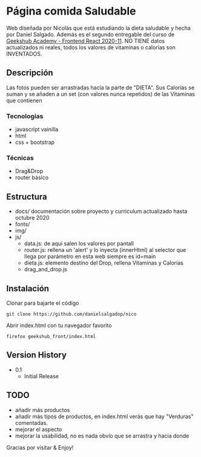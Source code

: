 # Página comida Saludable

Web diseñada por Nicolás que está estudiando la dieta saludable y hecha por Daniel Salgado. Además es el segundo entregable del curso de [Geekshub Academy - Frontend React 2020-11](https://bootcamp.geekshubsacademy.com/online/frontend-react/). NO TIENE datos actualizados ni reales, todos los valores de vitaminas o calorías son INVENTADOS.

## Descripción

Las fotos pueden ser arrastradas hacía la parte de "DIETA". Sus Calorías se suman y se añaden a un set (con valores nunca repetidos) de las Vitaminas que contienen

### Tecnologías

- javascript vainilla
- html
- css + bootstrap

### Técnicas

- Drag&Drop
- router básico

## Estructura

- docs/ documentación sobre proyecto y curriculum actualizado hasta octubre 2020
- fonts/
- img/
- js/
    - data.js: de aqui salen los valores por pantall
    - router.js: rellena un 'alert' y lo inyecta (innerHtml) al selector que llega por parámetro en esta web siempre es id=main
    - dieta.js: elemento destino del Drop, rellena Vitaminas y Calorías
    - drag_and_drop.js


## Instalación

Clonar para bajarte el código
```
git clone https://github.com/danielsalgadop/nico
```

Abrir index.html con tu navegador favorito

```
firefox geekshub_front/index.html
```


## Version History

* 0.1
    * Initial Release

## TODO

- añadir más productos
- añadir más tipos de productos, en index.html verás que hay "Verduras" comentadas.
- mejorar el aspecto
- mejorar la usabilidad, no es nada obvío que se arrastra y hacia donde

Gracias por visitar & Enjoy!
